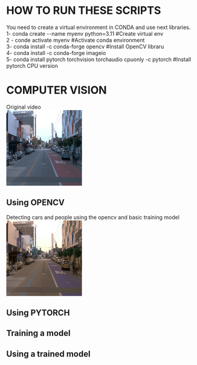 # HOW TO RUN THESE SCRIPTS
You need to create a virtual environment in CONDA and use next libraries. <br>
1-  conda create --name myenv python=3.11 #Create virtual env <br>
2 - conde activate myenv #Activate conda environment <br>
3-  conda install -c conda-forge opencv #Install OpenCV libraru <br> 
4-  conda install -c conda-forge imageio <br>
5-  conda install pytorch torchvision torchaudio cpuonly -c pytorch #Install pytorch CPU version <br>


# COMPUTER VISION
Original video<br>
![](https://github.com/marcjesus/udacity/blob/main/01_ObjectDetection/output.gif)

## Using OPENCV
Detecting cars and people using the opencv and basic training model<br>
![](https://github.com/marcjesus/udacity/blob/main/01_ObjectDetection/OPENCV_output_gif.gif)

## Using PYTORCH

## Training a model



## Using a trained model    